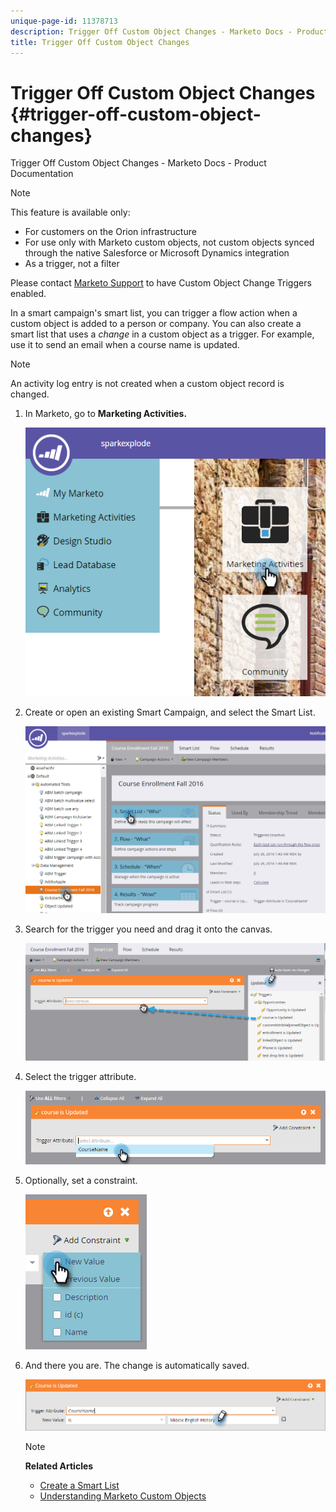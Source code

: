 ```yaml
---
unique-page-id: 11378713
description: Trigger Off Custom Object Changes - Marketo Docs - Product Documentation
title: Trigger Off Custom Object Changes
---
```


# Trigger Off Custom Object Changes {#trigger-off-custom-object-changes}

Trigger Off Custom Object Changes - Marketo Docs - Product Documentation

>[!NOTE]
>
>This feature is available only:
>
>* For customers on the Orion infrastructure
>* For use only with Marketo custom objects, not custom objects synced through the native Salesforce or Microsoft Dynamics integration
>* As a trigger, not a filter
>
>Please contact [Marketo Support](http://support.marketo.com) to have Custom Object Change Triggers enabled.

In a smart campaign's smart list, you can trigger a flow action when a custom object is added to a person or company. You can also create a smart list that uses a *change* in a custom object as a trigger. For example, use it to send an email when a course name is updated. 

>[!NOTE]
>
>An activity log entry is not created when a custom object record is changed.&nbsp;

1. In Marketo, go to **Marketing Activities.**

   ![](assets/image2016-7-25-15-3a49-3a52.png)

1. Create or open an existing Smart Campaign, and select the Smart List.

   ![](assets/image2016-7-25-16-3a9-3a19.png)

1. Search for the trigger you need and drag it onto the canvas.

   ![](assets/image2016-7-25-16-3a16-3a43.png)

1. Select the trigger attribute.

   ![](assets/image2016-7-25-16-3a21-3a42.png)

1. Optionally, set a constraint.

   ![](assets/image2016-9-6-14-3a25-3a22.png)

1. And there you are. The change is automatically saved.

   ![](assets/image2016-9-6-14-3a25-3a54.png)

   >[!NOTE]
   >
   >**Related Articles**
   >
   >    
   >    
   >    * [Create a Smart List](../../../product-docs/core-marketo-concepts/smart-lists-and-static-lists/creating-a-smart-list/create-a-smart-list.md)
   >    * [Understanding Marketo Custom Objects](understanding-marketo-custom-objects.md)
   >    
   >

